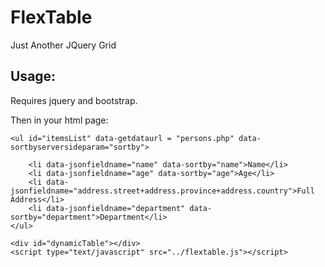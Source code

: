 # FlexTable
Just Another JQuery Grid

## Usage:
Requires jquery and bootstrap.

Then in your html page:

    <ul id="itemsList" data-getdataurl = "persons.php" data-sortbyserversideparam="sortby">
        
        <li data-jsonfieldname="name" data-sortby="name">Name</li>
        <li data-jsonfieldname="age" data-sortby="age">Age</li>
        <li data-jsonfieldname="address.street+address.province+address.country">Full Address</li>
        <li data-jsonfieldname="department" data-sortby="department">Department</li>
    </ul>

    <div id="dynamicTable"></div>
    <script type="text/javascript" src="../flextable.js"></script>
